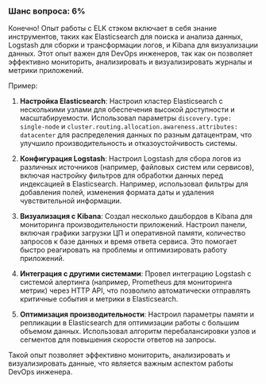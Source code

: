 ### Шанс вопроса: 6%

Конечно! Опыт работы с ELK стэком включает в себя знание инструментов, таких как Elasticsearch для поиска и анализа данных, Logstash для сборки и трансформации логов, и Kibana для визуализации данных. Этот опыт важен для DevOps инженеров, так как он позволяет эффективно мониторить, анализировать и визуализировать журналы и метрики приложений.

Пример:

1. **Настройка Elasticsearch**: Настроил кластер Elasticsearch с несколькими узлами для обеспечения высокой доступности и масштабируемости. Использовал параметры `discovery.type: single-node` и `cluster.routing.allocation.awareness.attributes: datacenter` для распределения данных по разным датацентрам, что улучшило производительность и отказоустойчивость системы.

2. **Конфигурация Logstash**: Настроил Logstash для сбора логов из различных источников (например, файловых систем или сервисов), включая настройку фильтров для обработки данных перед индексацией в Elasticsearch. Например, использовал фильтры для добавления полей, изменения формата даты и удаления чувствительной информации.

3. **Визуализация с Kibana**: Создал несколько дашбордов в Kibana для мониторинга производительности приложений. Настроил панели, включая графики загрузки ЦП и оперативной памяти, количество запросов к базе данных и время ответа сервиса. Это помогает быстро реагировать на проблемы и оптимизировать работу приложений.

4. **Интеграция с другими системами**: Провел интеграцию Logstash с системой алертинга (например, Prometheus для мониторинга метрик) через HTTP API, что позволило автоматически отправлять критичные события и метрики в Elasticsearch.

5. **Оптимизация производительности**: Настроил параметры памяти и репликации в Elasticsearch для оптимизации работы с большим объемом данных. Использовал алгоритм перебалансировки узлов и сегментов для повышения скорости ответов на запросы.

Такой опыт позволяет эффективно мониторить, анализировать и визуализировать данные, что является важным аспектом работы DevOps инженера.